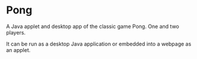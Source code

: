 # Pong
A Java applet and desktop app of the classic game Pong. One and two players.

It can be run as a desktop Java application or embedded into a webpage as an applet.
